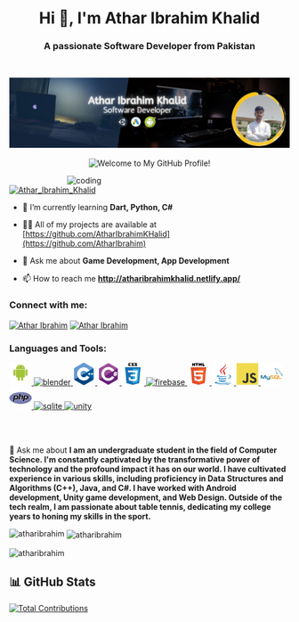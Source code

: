 

<h1 align="center">Hi 👋, I'm Athar Ibrahim Khalid</h1>
<h3 align="center">A passionate Software Developer from Pakistan</h3>

<br>

![logo](https://github.com/AtharIbrahim/AtharIbrahim/blob/main/Banner.png)

<p align="center"><img align="center" src="https://readme-typing-svg.herokuapp.com?font=Fira+Code&size=22&pause=2000&color=36BCF7&center=true&vCenter=true&width=440&lines=Welcome+to+My+GitHub+Profile!+%F0%9F%91%8B" alt="Welcome to My GitHub Profile!" /></p>

<!--<p align="left"> <img src="https://komarev.com/ghpvc/?username=atharibrahim&label=Profile%20views&color=0e75b6&style=flat" alt="atharibrahim" /> </p> -->


<img align="right" alt="coding" width="400" src="https://i.pinimg.com/originals/8d/62/1f/8d621f66f551b6a39072473d52280ff0.gif">


<p align="left"> <a href="https://www.linkedin.com/in/athar-ibrahim-khalid-0715172a2/" target="blank"><img src="https://img.shields.io/twitter/follow/Athar_Ibrahim_Khalid?logo=linkedin&style=for-the-badge" alt="Athar_Ibrahim_Khalid" /></a> </p>


- 🌱 I’m currently learning **Dart, Python, C#**

- 👨‍💻 All of my projects are available at [https://github.com/AtharIbrahimKHalid](https://github.com/AtharIbrahim)

- 💬 Ask me about **Game Development, App Development**

- 📫 How to reach me **http://atharibrahimkhalid.netlify.app/**


 <h3 align="left">Connect with me:</h3>
<p align="left">
<a href="https://www.linkedin.com/in/athar-ibrahim-khalid-0715172a2/" target="blank"><img align="center" src="https://raw.githubusercontent.com/rahuldkjain/github-profile-readme-generator/master/src/images/icons/Social/linked-in-alt.svg" alt="Athar Ibrahim" height="30" width="40" /></a>
<a href="https://github.com/AtharIbrahim" target="blank"><img align="center" src="https://raw.githubusercontent.com/rahuldkjain/github-profile-readme-generator/master/src/images/icons/Social/github.svg" alt="Athar Ibrahim" height="30" width="40" /></a>
</p>



<h3 align="left">Languages and Tools:</h3>
<p align="left"> <a href="https://developer.android.com" target="_blank" rel="noreferrer"> <img src="https://raw.githubusercontent.com/devicons/devicon/master/icons/android/android-original-wordmark.svg" alt="android" width="40" height="40"/> </a> <a href="https://www.blender.org/" target="_blank" rel="noreferrer"> <img src="https://download.blender.org/branding/community/blender_community_badge_white.svg" alt="blender" width="40" height="40"/> </a> <a href="https://www.w3schools.com/cpp/" target="_blank" rel="noreferrer"> <img src="https://raw.githubusercontent.com/devicons/devicon/master/icons/cplusplus/cplusplus-original.svg" alt="cplusplus" width="40" height="40"/> </a> <a href="https://www.w3schools.com/cs/" target="_blank" rel="noreferrer"> <img src="https://raw.githubusercontent.com/devicons/devicon/master/icons/csharp/csharp-original.svg" alt="csharp" width="40" height="40"/> </a> <a href="https://www.w3schools.com/css/" target="_blank" rel="noreferrer"> <img src="https://raw.githubusercontent.com/devicons/devicon/master/icons/css3/css3-original-wordmark.svg" alt="css3" width="40" height="40"/> </a> <a href="https://firebase.google.com/" target="_blank" rel="noreferrer"> <img src="https://www.vectorlogo.zone/logos/firebase/firebase-icon.svg" alt="firebase" width="40" height="40"/> </a> <a href="https://www.w3.org/html/" target="_blank" rel="noreferrer"> <img src="https://raw.githubusercontent.com/devicons/devicon/master/icons/html5/html5-original-wordmark.svg" alt="html5" width="40" height="40"/> </a> <a href="https://www.java.com" target="_blank" rel="noreferrer"> <img src="https://raw.githubusercontent.com/devicons/devicon/master/icons/java/java-original.svg" alt="java" width="40" height="40"/> </a> <a href="https://developer.mozilla.org/en-US/docs/Web/JavaScript" target="_blank" rel="noreferrer"> <img src="https://raw.githubusercontent.com/devicons/devicon/master/icons/javascript/javascript-original.svg" alt="javascript" width="40" height="40"/> </a> <a href="https://www.mysql.com/" target="_blank" rel="noreferrer"> <img src="https://raw.githubusercontent.com/devicons/devicon/master/icons/mysql/mysql-original-wordmark.svg" alt="mysql" width="40" height="40"/> </a> <a href="https://www.php.net" target="_blank" rel="noreferrer"> <img src="https://raw.githubusercontent.com/devicons/devicon/master/icons/php/php-original.svg" alt="php" width="40" height="40"/> </a> <a href="https://www.sqlite.org/" target="_blank" rel="noreferrer"> <img src="https://www.vectorlogo.zone/logos/sqlite/sqlite-icon.svg" alt="sqlite" width="40" height="40"/> </a> <a href="https://unity.com/" target="_blank" rel="noreferrer"> <img src="https://www.vectorlogo.zone/logos/unity3d/unity3d-icon.svg" alt="unity" width="40" height="40"/> </a> </p>

<br><br>

💬 Ask me about **I am an undergraduate student in the field of Computer Science. I'm constantly captivated by the transformative power of technology and the profound impact it has on our world. I have cultivated experience in various skills, including proficiency in Data Structures and Algorithms (C++), Java, and C#. I have worked with Android development, Unity game development, and Web Design.
 Outside of the tech realm, I am passionate about table tennis, dedicating my college years to honing my skills in the sport.**



<p><img align="left" src="https://github-readme-stats.vercel.app/api/top-langs?username=atharibrahim&show_icons=true&locale=en&layout=compact" alt="atharibrahim" /></p>

<p>&nbsp;<img align="center" src="https://github-readme-stats.vercel.app/api?username=atharibrahim&show_icons=true&locale=en" alt="atharibrahim" /></p>

<p><img align="center" src="https://github-readme-streak-stats.herokuapp.com/?user=atharibrahim&" alt="atharibrahim" /></p>

## 📊 GitHub Stats

[![Total Contributions](https://github-profile-summary-cards.vercel.app/api/cards/profile-details?username=atharibrahim&theme=radical)](https://github.com/atharibrahim)
